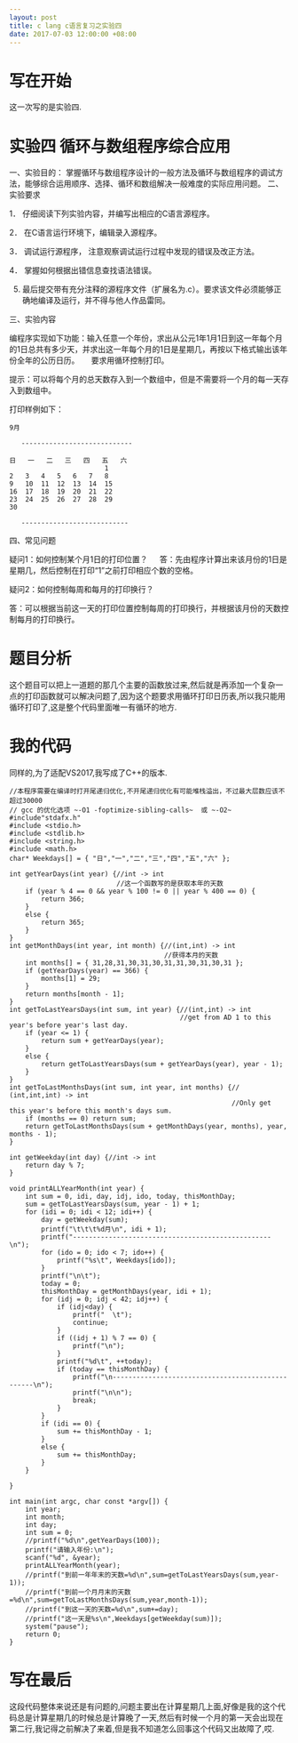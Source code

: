 ```yaml
---
layout: post
title: c lang c语言复习之实验四
date: 2017-07-03 12:00:00 +08:00
---
```


# 写在开始
这一次写的是实验四.
# 实验四  循环与数组程序综合应用

一、实验目的：
掌握循环与数组程序设计的一般方法及循环与数组程序的调试方法，能够综合运用顺序、选择、循环和数组解决一般难度的实际应用问题。
二、实验要求

1． 仔细阅读下列实验内容，并编写出相应的C语言源程序。

2． 在C语言运行环境下，编辑录入源程序。

3． 调试运行源程序， 注意观察调试运行过程中发现的错误及改正方法。

4． 掌握如何根据出错信息查找语法错误。

5. 最后提交带有充分注释的源程序文件（扩展名为.c）。要求该文件必须能够正确地编译及运行，并不得与他人作品雷同。

三、实验内容

编程序实现如下功能：输入任意一个年份，求出从公元1年1月1日到这一年每个月的1日总共有多少天，并求出这一年每个月的1日是星期几，再按以下格式输出该年份全年的公历日历。
　
要求用循环控制打印。

提示：可以将每个月的总天数存入到一个数组中，但是不需要将一个月的每一天存入到数组中。

打印样例如下：                        
```
9月

   ----------------------------

日	一	二	三	四	五	六
						1
2	3	4	5	6	7	8
9	10	11	12	13	14	15
16	17	18	19	20	21	22
23	24	25	26	27	28	29
30

   ---------------------------    
```

四、常见问题

疑问1：如何控制某个月1日的打印位置？
　
答：先由程序计算出来该月份的1日是星期几，然后控制在打印“1”之前打印相应个数的空格。

疑问2：如何控制每周和每月的打印换行？

答：可以根据当前这一天的打印位置控制每周的打印换行，并根据该月份的天数控制每月的打印换行。
# 题目分析
这个题目可以把上一道题的那几个主要的函数放过来,然后就是再添加一个复杂一点的打印函数就可以解决问题了,因为这个题要求用循环打印日历表,所以我只能用循环打印了,这是整个代码里面唯一有循环的地方.
# 我的代码
同样的,为了适配VS2017,我写成了C++的版本.
```
//本程序需要在编译时打开尾递归优化,不开尾递归优化有可能堆栈溢出，不过最大层数应该不超过30000
// gcc 的优化选项 ~-O1 -foptimize-sibling-calls~  或 ~-O2~
#include"stdafx.h"
#include <stdio.h>
#include <stdlib.h>
#include <string.h>
#include <math.h>
char* Weekdays[] = { "日","一","二","三","四","五","六" };

int getYearDays(int year) {//int -> int
						   //这一个函数写的是获取本年的天数
	if (year % 4 == 0 && year % 100 != 0 || year % 400 == 0) {
		return 366;
	}
	else {
		return 365;
	}
}
int getMonthDays(int year, int month) {//(int,int) -> int
									   //获得本月的天数
	int months[] = { 31,28,31,30,31,30,31,31,30,31,30,31 };
	if (getYearDays(year) == 366) {
		months[1] = 29;
	}
	return months[month - 1];
}
int getToLastYearsDays(int sum, int year) {//(int,int) -> int
										   //get from AD 1 to this year's before year's last day.
	if (year <= 1) {
		return sum + getYearDays(year);
	}
	else {
		return getToLastYearsDays(sum + getYearDays(year), year - 1);
	}
}
int getToLastMonthsDays(int sum, int year, int months) {// (int,int,int) -> int
														//Only get this year's before this month's days sum.
	if (months == 0) return sum;
	return getToLastMonthsDays(sum + getMonthDays(year, months), year, months - 1);
}

int getWeekday(int day) {//int -> int
	return day % 7;
}

void printALLYearMonth(int year) {
	int sum = 0, idi, day, idj, ido, today, thisMonthDay;
	sum = getToLastYearsDays(sum, year - 1) + 1;
	for (idi = 0; idi < 12; idi++) {
		day = getWeekday(sum);
		printf("\t\t\t%d月\n", idi + 1);
		printf("--------------------------------------------------\n");
		for (ido = 0; ido < 7; ido++) {
			printf("%s\t", Weekdays[ido]);
		}
		printf("\n\t");
		today = 0;
		thisMonthDay = getMonthDays(year, idi + 1);
		for (idj = 0; idj < 42; idj++) {
			if (idj<day) {
				printf("  \t");
				continue;
			}
			if ((idj + 1) % 7 == 0) {
				printf("\n");
			}
			printf("%d\t", ++today);
			if (today == thisMonthDay) {
				printf("\n--------------------------------------------------\n");
				printf("\n\n");
				break;
			}
		}
		if (idi == 0) {
			sum += thisMonthDay - 1;
		}
		else {
			sum += thisMonthDay;
		}
	}

}

int main(int argc, char const *argv[]) {
	int year;
	int month;
	int day;
	int sum = 0;
	//printf("%d\n",getYearDays(100));
	printf("请输入年份:\n");
	scanf("%d", &year);
	printALLYearMonth(year);
	//printf("到前一年年末的天数=%d\n",sum=getToLastYearsDays(sum,year-1));
	//printf("到前一个月月末的天数=%d\n",sum=getToLastMonthsDays(sum,year,month-1));
	//printf("到这一天的天数=%d\n",sum+=day);
	//printf("这一天是%s\n",Weekdays[getWeekday(sum)]);
	system("pause");
	return 0;
}
```
# 写在最后
这段代码整体来说还是有问题的,问题主要出在计算星期几上面,好像是我的这个代码总是计算星期几的时候总是计算晚了一天,然后有时候一个月的第一天会出现在第二行,我记得之前解决了来着,但是我不知道怎么回事这个代码又出故障了,哎.
